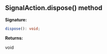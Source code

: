 
## SignalAction.dispose() method

**Signature:**

```typescript
dispose(): void;
```
**Returns:**

void


